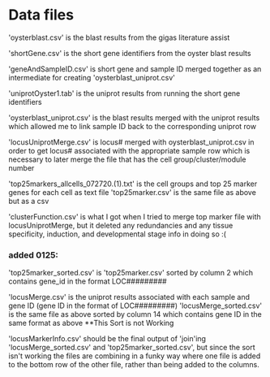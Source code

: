# Data files
'oysterblast.csv' is the blast results from the gigas literature assist

'shortGene.csv' is the short gene identifiers from the oyster blast results

'geneAndSampleID.csv' is short gene and sample ID merged together as an intermediate for creating 'oysterblast_uniprot.csv'

'uniprotOyster1.tab' is the uniprot results from running the short gene identifiers 

'oysterblast_uniprot.csv' is the blast results merged with the uniprot results which allowed me to link sample ID back to the corresponding uniprot row

'locusUniprotMerge.csv' is locus# merged with oysterblast_uniprot.csv in order to get locus# associated with the appropriate sample row which is necessary to later merge the file that has the cell group/cluster/module number

'top25markers_allcells_072720.(1).txt' is the cell groups and top 25 marker genes for each cell as text file
'top25marker.csv' is the same file as above but as a csv

'clusterFunction.csv' is what I got when I tried to merge top marker file with locusUniprotMerge, but it deleted any redundancies and any tissue specificity, induction, and developmental stage info in doing so :(

### added 0125: 
'top25marker_sorted.csv' is 'top25marker.csv' sorted by column 2 which contains gene_id in the format LOC#########

'locusMerge.csv' is the uniprot results associated with each sample and gene ID (gene ID in the format of LOC#########)
'locusMerge_sorted.csv' is the same file as above sorted by column 14 which contains gene ID in the same format as above **This Sort is not Working

'locusMarkerInfo.csv' should be the final output of 'join'ing 'locusMerge_sorted.csv' and 'top25marker_sorted.csv', but since the sort isn't working the files are combining in a funky way where one file is added to the bottom row of the other file, rather than being added to the columns. 
